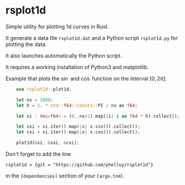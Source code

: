 # rsplot1d
Simple utility for plotting 1d curves in Rust.

It generate a data file `rsplot1d.dat`
and a Python script `rsplot1d.py` for plotting the data.

It also launches automatically the Python script.

It requires a working installation of Python3 and matplotlib.

Example that plots the $\sin$ and $\cos$ function on the interval $[0,2 \pi]$:

```rust
    use rsplot1d::plot1d;

    let nx = 1000;
    let h = 2. * std::f64::consts::PI / nx as f64;

    let xi : Vec<f64> = (0..nx+1).map(|i| i as f64 * h).collect();

    let sxi = xi.iter().map(|x| x.sin()).collect();
    let cxi = xi.iter().map(|x| x.cos()).collect();

    plot1d(&xi, &sxi, &cxi);
```

Don't forget to add the line

```
rsplot1d = {git = "https://github.com/phelluy/rsplot1d"}
```

in the `[dependencies]` section of your `Cargo.toml`.
